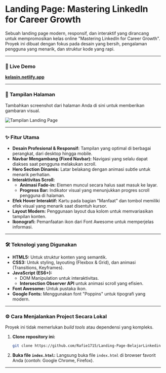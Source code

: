 # Landing Page: Mastering LinkedIn for Career Growth

Sebuah landing page modern, responsif, dan interaktif yang dirancang untuk mempromosikan kelas online "Mastering LinkedIn for Career Growth". Proyek ini dibuat dengan fokus pada desain yang bersih, pengalaman pengguna yang menarik, dan struktur kode yang rapi.

-----

### 🚀 **Live Demo**

[**kelasin.netlify.app**](https://kelasin.netlify.app/)

-----

### 📸 **Tampilan Halaman**

Tambahkan screenshot dari halaman Anda di sini untuk memberikan gambaran visual.

![Tampilan Landing Page](link-ke-screenshot-anda.png)

-----

### ✨ **Fitur Utama**

  * **Desain Profesional & Responsif:** Tampilan yang optimal di berbagai perangkat, dari desktop hingga mobile.
  * **Navbar Mengambang (Fixed Navbar):** Navigasi yang selalu dapat diakses saat pengguna melakukan scroll.
  * **Hero Section Dinamis:** Latar belakang dengan animasi subtle untuk menarik perhatian.
  * **Interaktivitas Scroll:**
      * **Animasi Fade-in:** Elemen muncul secara halus saat masuk ke layar.
      * **Progress Bar:** Indikator visual yang menunjukkan progres scroll pengguna di halaman.
  * **Efek Hover Interaktif:** Kartu pada bagian "Manfaat" dan tombol memiliki efek visual yang menarik saat disentuh kursor.
  * **Layout Modern:** Penggunaan layout dua kolom untuk memvariasikan tampilan konten.
  * **Ikonografi:** Pemanfaatan ikon dari Font Awesome untuk memperjelas informasi.

-----

### 🛠️ **Teknologi yang Digunakan**

  * **HTML5:** Untuk struktur konten yang semantik.
  * **CSS3:** Untuk styling, layouting (Flexbox & Grid), dan animasi (Transitions, Keyframes).
  * **JavaScript (ES6+):**
      * DOM Manipulation untuk interaktivitas.
      * **Intersection Observer API** untuk animasi scroll yang efisien.
  * **Font Awesome:** Untuk pustaka ikon.
  * **Google Fonts:** Menggunakan font "Poppins" untuk tipografi yang modern.

-----

### ⚙️ **Cara Menjalankan Project Secara Lokal**

Proyek ini tidak memerlukan *build tools* atau dependensi yang kompleks.

1.  **Clone repository ini:**

    ```bash
    git clone https://github.com/Rafie1715/Landing-Page-BelajarLinkedin.git
    ```

2.  **Buka file `index.html`:**
    Langsung buka file `index.html` di browser favorit Anda (contoh: Google Chrome, Firefox).

-----
